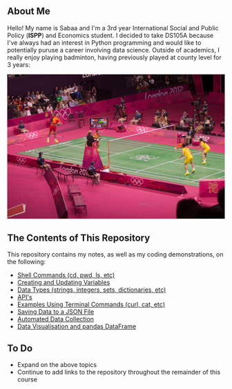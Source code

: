 ## About Me
Hello! My name is Sabaa and I'm a 3rd year International Social and Public Policy (**ISPP**) and Economics student. I decided to take DS105A because I've always had an interest in Python programming and would like to potentially puruse a career involving data science. Outside of academics, I really enjoy playing badminton, having previously played at county level for 3 years:

![Alt text](figures/my_image.jpg)

## The Contents of This Repository
This repository contains my notes, as well as my coding demonstrations, on the following:
- [Shell Commands (cd, pwd, ls, etc)](https://github.com/sabaapasha/ds105a-w04-exercise/blob/main/w01/week01.ipynb#L35)
- [Creating and Updating Variables](https://github.com/sabaapasha/ds105a-w04-exercise/blob/main/w01/week01.ipynb#L260)
- [Data Types (strings, integers, sets, dictionaries, etc)](https://github.com/sabaapasha/ds105a-w04-exercise/blob/main/w01/week01.ipynb#L345)
- [API's](https://github.com/sabaapasha/ds105a-w04-exercise/blob/main/w02/week02.ipynb?short_path=2b480fa#L52)
- [Examples Using Terminal Commands (curl, cat, etc)](https://github.com/sabaapasha/ds105a-w04-exercise/blob/main/w02/week02.ipynb?short_path=2b480fa#L74)
- [Saving Data to a JSON File](https://github.com/sabaapasha/ds105a-w04-exercise/blob/main/w02/week02.ipynb?short_path=2b480fa#266)
- [Automated Data Collection](https://github.com/sabaapasha/ds105a-w04-exercise/blob/main/w03/week03.ipynb?short_path=99ad97b#L60)
- [Data Visualisation and pandas DataFrame](https://github.com/sabaapasha/ds105a-w04-exercise/blob/main/w03/week03.ipynb?short_path=99ad97b#L330)

## To Do
- Expand on the above topics
- Continue to add links to the repository throughout the remainder of this course

